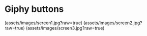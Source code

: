 Giphy buttons
===

(assets/images/screen1.jpg?raw=true)
(assets/images/screen2.jpg?raw=true)
(assets/images/screen3.jpg?raw=true)